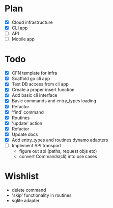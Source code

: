 # Plan

- [x] Cloud infrastructure
- [x] CLI app
- [ ] API
- [ ] Mobile app

# Todo

- [x] CFN template for infra
- [x] Scaffold go cli app
- [x] Test DB access from cli app
- [x] Create a proper insert function
- [x] Add basic cli interface
- [x] Basic commands and entry_types loading
- [x] Refactor
- [x] 'find' command
- [x] Routines
- [x] 'update' action
- [x] Refactor
- [x] Update docs
- [x] Add entry_types and routines dynamo adapters
- [ ] Implement API transport
  - figure out api (paths, request objs etc)
  - convert Commands(cli) into use cases

# Wishlist

- delete command
- 'skip' functionality in routines
- sqlite adapter
